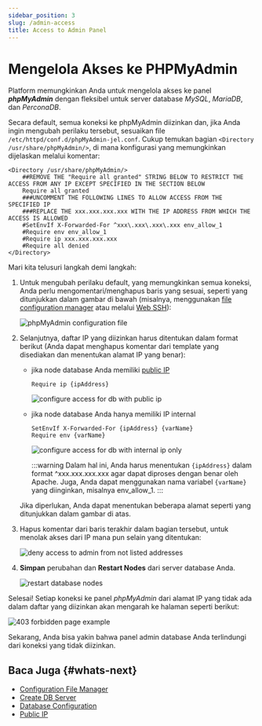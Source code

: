 ```yaml
---
sidebar_position: 3
slug: /admin-access
title: Access to Admin Panel
---
```


# Mengelola Akses ke PHPMyAdmin

Platform memungkinkan Anda untuk mengelola akses ke panel _**phpMyAdmin**_ dengan fleksibel untuk server database _MySQL_, _MariaDB_, dan _PerconaDB_.

Secara default, semua koneksi ke phpMyAdmin diizinkan dan, jika Anda ingin mengubah perilaku tersebut, sesuaikan file `/etc/httpd/conf.d/phpMyAdmin-jel.conf`. Cukup temukan bagian `<Directory /usr/share/phpMyAdmin/>`, di mana konfigurasi yang memungkinkan dijelaskan melalui komentar:

```plaintext
<Directory /usr/share/phpMyAdmin/>
    ##REMOVE THE "Require all granted" STRING BELOW TO RESTRICT THE ACCESS FROM ANY IP EXCEPT SPECIFIED IN THE SECTION BELOW
    Require all granted
    ###UNCOMMENT THE FOLLOWING LINES TO ALLOW ACCESS FROM THE SPECIFIED IP
    ###REPLACE THE xxx.xxx.xxx.xxx WITH THE IP ADDRESS FROM WHICH THE ACCESS IS ALLOWED
    #SetEnvIf X-Forwarded-For ^xxx\.xxx\.xxx\.xxx env_allow_1
    #Require env env_allow_1
    #Require ip xxx.xxx.xxx.xxx
    #Require all denied
</Directory>
```

Mari kita telusuri langkah demi langkah:

1. Untuk mengubah perilaku default, yang memungkinkan semua koneksi, Anda perlu mengomentari/menghapus baris yang sesuai, seperti yang ditunjukkan dalam gambar di bawah (misalnya, menggunakan [file configuration manager](<https://docs.dewacloud.com/docs/configuration-file-manager/>) atau melalui [Web SSH](<https://docs.dewacloud.com/docs/web-ssh-client/>)):

   <img src="https://assets.dewacloud.com/dewacloud-docs/databases/databases-hosting/access-to-admin-panel/access-to-admin-panel-1.png" alt="phpMyAdmin configuration file" max-width="100%"/>

2. Selanjutnya, daftar IP yang diizinkan harus ditentukan dalam format berikut (Anda dapat menghapus komentar dari template yang disediakan dan menentukan alamat IP yang benar):

   - jika node database Anda memiliki [public IP](<https://docs.dewacloud.com/docs/public-ip/>)

     ```plaintext
     Require ip {ipAddress}
     ```

     <img src="https://assets.dewacloud.com/dewacloud-docs/databases/databases-hosting/access-to-admin-panel/access-to-admin-panel-2.png" alt="configure access for db with public ip" max-width="100%"/>

   - jika node database Anda hanya memiliki IP internal

     ```plaintext
     SetEnvIf X-Forwarded-For {ipAddress} {varName}
     Require env {varName}
     ```

     <img src="https://assets.dewacloud.com/dewacloud-docs/databases/databases-hosting/access-to-admin-panel/access-to-admin-panel-3.png" alt="configure access for db with internal ip only" max-width="100%"/>

     :::warning
     Dalam hal ini, Anda harus menentukan `{ipAddress}` dalam format ^xxx.xxx.xxx.xxx agar dapat diproses dengan benar oleh Apache. Juga, Anda dapat menggunakan nama variabel `{varName}` yang diinginkan, misalnya env_allow_1.
     :::

   Jika diperlukan, Anda dapat menentukan beberapa alamat seperti yang ditunjukkan dalam gambar di atas.

3. Hapus komentar dari baris terakhir dalam bagian tersebut, untuk menolak akses dari IP mana pun selain yang ditentukan:

   <img src="https://assets.dewacloud.com/dewacloud-docs/databases/databases-hosting/access-to-admin-panel/access-to-admin-panel-4.png" alt="deny access to admin from not listed addresses" max-width="100%"/>

4. **Simpan** perubahan dan **Restart Nodes** dari server database Anda.

   ![restart database nodes](#)

Selesai! Setiap koneksi ke panel _phpMyAdmin_ dari alamat IP yang tidak ada dalam daftar yang diizinkan akan mengarah ke halaman seperti berikut:

<img src="https://assets.dewacloud.com/dewacloud-docs/databases/databases-hosting/access-to-admin-panel/access-to-admin-panel-5.png" alt="403 forbidden page example" max-width="100%"/>

Sekarang, Anda bisa yakin bahwa panel admin database Anda terlindungi dari koneksi yang tidak diizinkan.

## Baca Juga {#whats-next}

- [Configuration File Manager](<https://docs.dewacloud.com/docs/configuration-file-manager/>)
- [Create DB Server](<https://docs.dewacloud.com/docs/database-hosting/>)
- [Database Configuration](<https://docs.dewacloud.com/docs/database-configuration-files/>)
- [Public IP](<https://docs.dewacloud.com/docs/public-ip/>)
